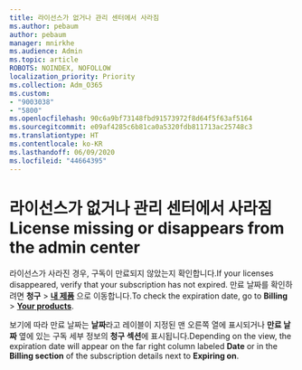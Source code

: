 ```yaml
---
title: 라이선스가 없거나 관리 센터에서 사라짐
ms.author: pebaum
author: pebaum
manager: mnirkhe
ms.audience: Admin
ms.topic: article
ROBOTS: NOINDEX, NOFOLLOW
localization_priority: Priority
ms.collection: Adm_O365
ms.custom:
- "9003038"
- "5800"
ms.openlocfilehash: 90c6a9bf73148fbd91573972f8d64f5f63af5164
ms.sourcegitcommit: e09af4285c6b81ca0a5320fdb811713ac25748c3
ms.translationtype: HT
ms.contentlocale: ko-KR
ms.lasthandoff: 06/09/2020
ms.locfileid: "44664395"
---
```

# <a name="license-missing-or-disappears-from-the-admin-center"></a><span data-ttu-id="70bc1-102">라이선스가 없거나 관리 센터에서 사라짐</span><span class="sxs-lookup"><span data-stu-id="70bc1-102">License missing or disappears from the admin center</span></span>


<span data-ttu-id="70bc1-103">라이선스가 사라진 경우, 구독이 만료되지 않았는지 확인합니다.</span><span class="sxs-lookup"><span data-stu-id="70bc1-103">If your licenses disappeared, verify that your subscription has not expired.</span></span> <span data-ttu-id="70bc1-104">만료 날짜를 확인하려면 **청구**  >  **[내 제품](https://go.microsoft.com/fwlink/p/?linkid=842054)** 으로 이동합니다.</span><span class="sxs-lookup"><span data-stu-id="70bc1-104">To check the expiration date, go to  **Billing**  >  **[Your products](https://go.microsoft.com/fwlink/p/?linkid=842054)**.</span></span>  

<span data-ttu-id="70bc1-105">보기에 따라 만료 날짜는 **날짜**라고 레이블이 지정된 맨 오른쪽 열에 표시되거나 **만료 날짜** 옆에 있는 구독 세부 정보의 **청구 섹션**에 표시됩니다.</span><span class="sxs-lookup"><span data-stu-id="70bc1-105">Depending on the view, the expiration date will appear on the far right column labeled  **Date**  or in the  **Billing section**  of the subscription details next to  **Expiring on**.</span></span>